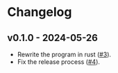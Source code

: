 # Changelog

## v0.1.0 - 2024-05-26

- Rewrite the program in rust
  ([#3](https://github.com/tobiasraabe/hamburg-einbuergerungstest-terminfinder/pull/3)).
- Fix the release process
  ([#4](https://github.com/tobiasraabe/hamburg-einbuergerungstest-terminfinder/pull/4)).
